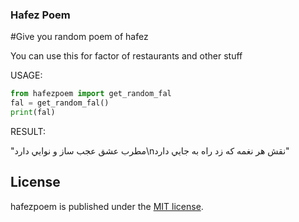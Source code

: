 ### Hafez Poem

#Give you random poem of hafez

You can use this for factor of restaurants and other stuff

USAGE:
```python
from hafezpoem import get_random_fal
fal = get_random_fal()
print(fal)
```

RESULT:

"مطرب عشق عجب ساز و نوايي دارد\nنقش هر نغمه که زد راه به جايي دارد"

## License
hafezpoem is published under the [MIT license](https://en.wikipedia.org/wiki/MIT_License).  